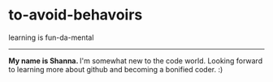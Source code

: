 # to-avoid-behavoirs
learning is fun-da-mental<hr>
<strong>My name is Shanna. </strong>
I'm somewhat new to the code world. Looking forward to learning more about github and becoming a bonified coder. :)

